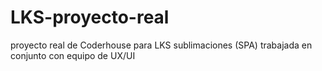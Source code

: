 # LKS-proyecto-real
proyecto real de Coderhouse para LKS sublimaciones (SPA) trabajada en conjunto con equipo de UX/UI


